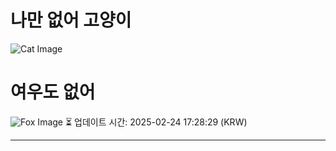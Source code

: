 
# 나만 없어 고양이

![Cat Image](https://cdn2.thecatapi.com/images/MTk4MDUwNQ.jpg)

# 여우도 없어
![Fox Image](https://randomfox.ca/images/38.jpg)
⏳ 업데이트 시간: 2025-02-24 17:28:29 (KRW)

---
